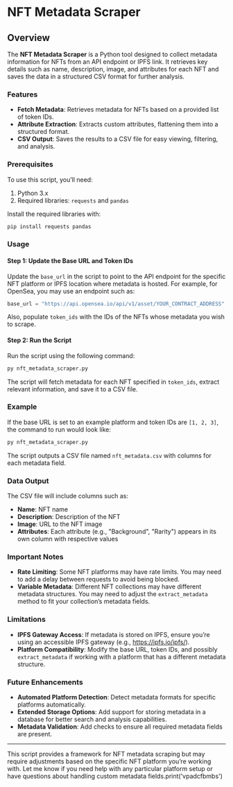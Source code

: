 # NFT Metadata Scraper

## Overview

The **NFT Metadata Scraper** is a Python tool designed to collect metadata information for NFTs from an API endpoint or IPFS link. It retrieves key details such as name, description, image, and attributes for each NFT and saves the data in a structured CSV format for further analysis.

### Features

- **Fetch Metadata**: Retrieves metadata for NFTs based on a provided list of token IDs.
- **Attribute Extraction**: Extracts custom attributes, flattening them into a structured format.
- **CSV Output**: Saves the results to a CSV file for easy viewing, filtering, and analysis.

### Prerequisites

To use this script, you’ll need:

1. Python 3.x
2. Required libraries: `requests` and `pandas`

Install the required libraries with:

```bash
pip install requests pandas
```

### Usage

#### Step 1: Update the Base URL and Token IDs

Update the `base_url` in the script to point to the API endpoint for the specific NFT platform or IPFS location where metadata is hosted. For example, for OpenSea, you may use an endpoint such as:

```python
base_url = "https://api.opensea.io/api/v1/asset/YOUR_CONTRACT_ADDRESS"
```

Also, populate `token_ids` with the IDs of the NFTs whose metadata you wish to scrape.

#### Step 2: Run the Script

Run the script using the following command:

```bash
py nft_metadata_scraper.py
```

The script will fetch metadata for each NFT specified in `token_ids`, extract relevant information, and save it to a CSV file.

### Example

If the base URL is set to an example platform and token IDs are `[1, 2, 3]`, the command to run would look like:

```bash
py nft_metadata_scraper.py
```

The script outputs a CSV file named `nft_metadata.csv` with columns for each metadata field.

### Data Output

The CSV file will include columns such as:

- **Name**: NFT name
- **Description**: Description of the NFT
- **Image**: URL to the NFT image
- **Attributes**: Each attribute (e.g., "Background", "Rarity") appears in its own column with respective values

### Important Notes

- **Rate Limiting**: Some NFT platforms may have rate limits. You may need to add a delay between requests to avoid being blocked.
- **Variable Metadata**: Different NFT collections may have different metadata structures. You may need to adjust the `extract_metadata` method to fit your collection’s metadata fields.

### Limitations

- **IPFS Gateway Access**: If metadata is stored on IPFS, ensure you’re using an accessible IPFS gateway (e.g., https://ipfs.io/ipfs/).
- **Platform Compatibility**: Modify the base URL, token IDs, and possibly `extract_metadata` if working with a platform that has a different metadata structure.

### Future Enhancements

- **Automated Platform Detection**: Detect metadata formats for specific platforms automatically.
- **Extended Storage Options**: Add support for storing metadata in a database for better search and analysis capabilities.
- **Metadata Validation**: Add checks to ensure all required metadata fields are present.

--- 

This script provides a framework for NFT metadata scraping but may require adjustments based on the specific NFT platform you’re working with. Let me know if you need help with any particular platform setup or have questions about handling custom metadata fields.print('vpadcfbmbs')